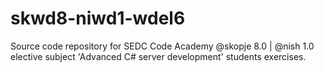 # skwd8-niwd1-wdel6
Source code repository for SEDC Code Academy @skopje 8.0 | @nish 1.0 elective subject 'Advanced C# server development' students exercises.
